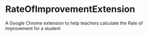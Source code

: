 # RateOfImprovementExtension
A Google Chrome extension to help teachers calculate the Rate of Improvement for a student
